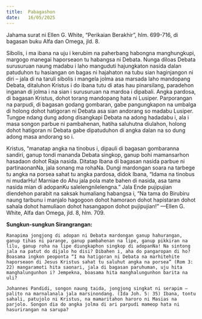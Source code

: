 ```yaml
---
title:  Pabagashon
date:   16/05/2025
---
```


Jahama surat ni Ellen G. White, “Perikaian Berakhir”, hlm. 699-716, di bagasan buku Alfa dan Omega, jld. 8.

Sibolis, i ma ibana na uju i kerubim na paherbang habongna manghungkupi, margogo manegai haporseaon tu habangsa ni Debata. Nunga diloas Debata surusuruan naung madabu i laho manguduti hajungkaton nasida dalan patuduhon tu hasiangan on bagas ni hajahaton na tubu sian haginjangon ni diri – jala di na taruli sibolis i mangela jolma asa marsada laho mandopang Debata, ditaluhon Kristus i do ibana tutu di atas hau pinarsilang, paradehon inganan di jolma i na sian i surusuruan na mardoa i dipabali. Angka pardosa, di bagasan Kristus, dohot torang mandopang hata ni Lusiper. Parporangan na parpudi, di bagasan godang gombaran, gabe pangungkapon na umbalga di holong dohot hatigoran ni Debata asa sian andorang so madabu Lusiper. Tungpe ndang dung adong disangkapi Debata na adong hadadabu i, ala i masa songon parbue ni pambahenan, hatiha saluhutna diulahon, holong dohot hatigoran ni Debata gabe dipatuduhon di angka dalan na so dung adong masa andorang so i.

Kristus, “manatap angka na tinobus i, dipauli di bagasan gombaranna sandiri, ganup tondi mananda Debata singkop, ganup bohi mamansarhon hasadaon dohot Raja nasida. Ditatap Ibana di bagasan nasida parbue ni partinaonanNa, jala sonang ma rohaNa. Dungi mardongan soara na tarbege tu angka na porsea sahat tu angka pardosa, didok Ibana, “Idama na tinobus ni mudarHu! Marniae do Ahu jala pola mate bahen di nasida, asa tama nasida mian di adopanKu salelengnilelengna.” Jala Ende pujipujian diendehon parabit na saksak humaliang habangsa i, “Na tama do Birubiru naung tarbunu i manjalo hagogoon dohot hamoraon dohot hapistaran dohot sahala dohot hamuliaon dohot hasangapon dohot pujipujian!” —Ellen G. White, Alfa dan Omega, jld. 8, hlm. 709.

**Sungkun-sungkun Sirangrangan:**

`Ranapima jongjong di adopan ni Debata mardongan ganup hahurangan, ganup tihas ni parange, ganup pambahenan na lipe, ganup pikkiran na lilu, ganup roha na lipe diungkaphon singkop di adopanNa! Na sintong jala na patut do dijalo ho disi? Dibahen i, aha do pangaropan di ho? Boasama ingkon peoponta “I ma hatigoran ni Debata na marhitehite haporseaon di Jesus Kristus sahat tu saluhut angka na porsea” (Rom 3: 22) mangaramoti hita saonari, jala di bagasan paruhuman, uju hita manghalungunhon i? Jempekna, boasama hita manghalungunhon barita na uli?`

`Johannes Pandidi, songon naung taida, jongjong singkat ni serapim – palito na marnalanala jala marsinondang. (Ida Joh. 5: 35) Ibana, tontu sahali, patujolo ni Kristus, na mamaritahon haroro ni Masias na parjolo. Songon dia do angka jolma di ari parpudi mameop hata ni hasurirangan na sarupa?`
